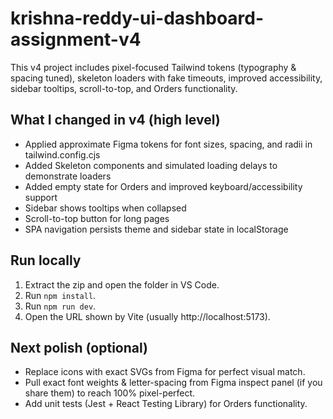 # krishna-reddy-ui-dashboard-assignment-v4

This v4 project includes pixel-focused Tailwind tokens (typography & spacing tuned), skeleton loaders with fake timeouts, improved accessibility, sidebar tooltips, scroll-to-top, and Orders functionality.


## What I changed in v4 (high level)
- Applied approximate Figma tokens for font sizes, spacing, and radii in tailwind.config.cjs
- Added Skeleton components and simulated loading delays to demonstrate loaders
- Added empty state for Orders and improved keyboard/accessibility support
- Sidebar shows tooltips when collapsed
- Scroll-to-top button for long pages
- SPA navigation persists theme and sidebar state in localStorage

## Run locally
1. Extract the zip and open the folder in VS Code.
2. Run `npm install`.
3. Run `npm run dev`.
4. Open the URL shown by Vite (usually http://localhost:5173).

## Next polish (optional)
- Replace icons with exact SVGs from Figma for perfect visual match.
- Pull exact font weights & letter-spacing from Figma inspect panel (if you share them) to reach 100% pixel-perfect.
- Add unit tests (Jest + React Testing Library) for Orders functionality.
